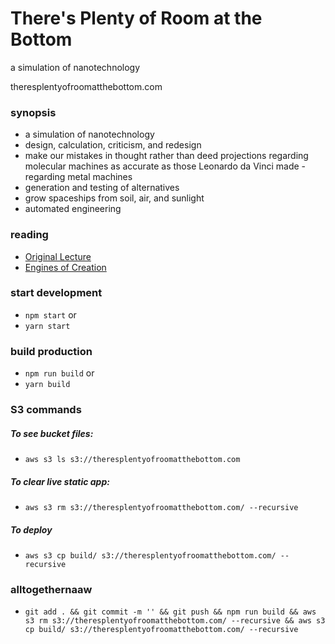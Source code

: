 # There's Plenty of Room at the Bottom
a simulation of nanotechnology

theresplentyofroomatthebottom.com

### synopsis
- a simulation of nanotechnology
- design, calculation, criticism, and redesign
- make our mistakes in thought rather than deed
projections regarding molecular machines as accurate as those Leonardo da Vinci made - regarding metal machines
- generation and testing of alternatives
- grow spaceships from soil, air, and sunlight
- automated engineering

### reading
- [Original Lecture](https://web.pa.msu.edu/people/yang/RFeynman_plentySpace.pdf)
- [Engines of Creation](http://xaonon.dyndns.org/misc/engines_of_creation.pdf)

### start development
- `npm start` or 
- `yarn start`

### build production
- `npm run build` or 
- `yarn build`

### S3 commands
##### To see bucket files:
- `aws s3 ls s3://theresplentyofroomatthebottom.com`
##### To clear live static app:    
- `aws s3 rm s3://theresplentyofroomatthebottom.com/ --recursive`
##### To deploy
- `aws s3 cp build/ s3://theresplentyofroomatthebottom.com/ --recursive`

### alltogethernaaw
- `git add . && git commit -m '' && git push && npm run build && aws s3 rm s3://theresplentyofroomatthebottom.com/ --recursive && aws s3 cp build/ s3://theresplentyofroomatthebottom.com/ --recursive`
